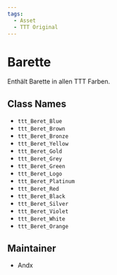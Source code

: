 ```yaml
---
tags:
  - Asset
  - TTT Original
---
```


# Barette

Enthält Barette in allen TTT Farben.

## Class Names

- `ttt_Beret_Blue`
- `ttt_Beret_Brown`
- `ttt_Beret_Bronze`
- `ttt_Beret_Yellow`
- `ttt_Beret_Gold`
- `ttt_Beret_Grey`
- `ttt_Beret_Green`
- `ttt_Beret_Logo`
- `ttt_Beret_Platinum`
- `ttt_Beret_Red`
- `ttt_Beret_Black`
- `ttt_Beret_Silver`
- `ttt_Beret_Violet`
- `ttt_Beret_White`
- `ttt_Beret_Orange`

## Maintainer

- Andx
